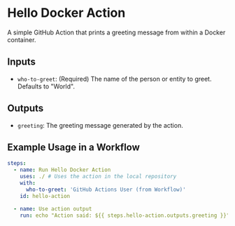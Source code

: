 # Hello Docker Action

A simple GitHub Action that prints a greeting message from within a Docker container.

## Inputs

- `who-to-greet`: (Required) The name of the person or entity to greet. Defaults to "World".

## Outputs

- `greeting`: The greeting message generated by the action.

## Example Usage in a Workflow

```yaml
steps:
  - name: Run Hello Docker Action
    uses: ./ # Uses the action in the local repository
    with:
      who-to-greet: 'GitHub Actions User (from Workflow)'
    id: hello-action

  - name: Use action output
    run: echo "Action said: ${{ steps.hello-action.outputs.greeting }}"